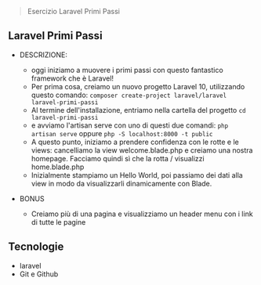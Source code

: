 > Esercizio Laravel Primi Passi

## Laravel Primi Passi

- DESCRIZIONE:
  - oggi iniziamo a muovere i primi passi con questo fantastico framework che è Laravel!
  - Per prima cosa, creiamo un nuovo progetto Laravel 10, utilizzando questo comando:
  `composer create-project laravel/laravel laravel-primi-passi`
  - Al termine dell'installazione, entriamo nella cartella del progetto
  `cd laravel-primi-passi`
  - e avviamo l'artisan serve con uno di questi due comandi:
  `php artisan serve` oppure `php -S localhost:8000 -t public`
  - A questo punto, iniziamo a prendere confidenza con le rotte e le views: cancelliamo la view welcome.blade.php e creiamo una nostra homepage. Facciamo quindi sì che la rotta / visualizzi home.blade.php
  - Inizialmente stampiamo un Hello World, poi passiamo dei dati alla view in modo da visualizzarli dinamicamente con Blade.


- BONUS
  - Creiamo più di una pagina e visualizziamo un header menu con i link di tutte le pagine

## Tecnologie

- laravel
- Git e Github